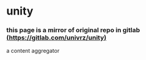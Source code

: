 # unity
### this page is a mirror of original repo in gitlab [(https://gitlab.com/univrz/unity)](https://gitlab.com/univrz/unity)
a content aggregator 
